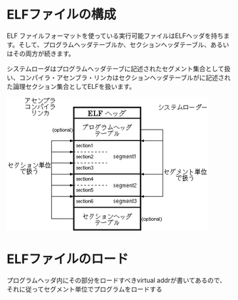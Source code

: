 # ELFファイルの構成
ELF ファイルフォーマットを使っている実行可能ファイルはELFヘッダを持ちます。そして、プログラムヘッダテーブルか、セクションヘッダテーブル、あるいはその両方が続きます。

システムローダはプログラムヘッダテーブに記述されたセグメント集合として扱い、コンパイラ・アセンブラ・リンカはセクションヘッダテーブルがに記述された論理セクション集合としてELFを扱います。

![ELFファイルの構成](./elf_table.gif)

# ELFファイルのロード
プログラムヘッダ内にその部分をロードすべきvirtual addrが書いてあるので、それに従ってセグメント単位でプログラムをロードする